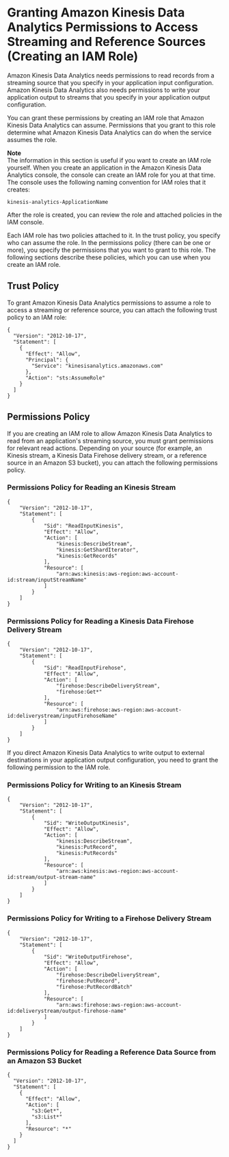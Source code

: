 # Granting Amazon Kinesis Data Analytics Permissions to Access Streaming and Reference Sources \(Creating an IAM Role\)<a name="iam-role"></a>

Amazon Kinesis Data Analytics needs permissions to read records from a streaming source that you specify in your application input configuration\. Amazon Kinesis Data Analytics also needs permissions to write your application output to streams that you specify in your application output configuration\. 

You can grant these permissions by creating an IAM role that Amazon Kinesis Data Analytics can assume\. Permissions that you grant to this role determine what Amazon Kinesis Data Analytics can do when the service assumes the role\. 

**Note**  
The information in this section is useful if you want to create an IAM role yourself\. When you create an application in the Amazon Kinesis Data Analytics console, the console can create an IAM role for you at that time\. The console uses the following naming convention for IAM roles that it creates:  

```
kinesis-analytics-ApplicationName
```
After the role is created, you can review the role and attached policies in the IAM console\. 

Each IAM role has two policies attached to it\. In the trust policy, you specify who can assume the role\. In the permissions policy \(there can be one or more\), you specify the permissions that you want to grant to this role\. The following sections describe these policies, which you can use when you create an IAM role\. 

## Trust Policy<a name="iam-role-trust-policy"></a>

To grant Amazon Kinesis Data Analytics permissions to assume a role to access a streaming or reference source, you can attach the following trust policy to an IAM role:

```
{
  "Version": "2012-10-17",
  "Statement": [
    {
      "Effect": "Allow",
      "Principal": {
        "Service": "kinesisanalytics.amazonaws.com"
      },
      "Action": "sts:AssumeRole"
    }
  ]
}
```

## Permissions Policy<a name="iam-role-permissions-policy"></a>

If you are creating an IAM role to allow Amazon Kinesis Data Analytics to read from an application's streaming source, you must grant permissions for relevant read actions\. Depending on your source \(for example, an Kinesis stream, a Kinesis Data Firehose delivery stream, or a reference source in an Amazon S3 bucket\), you can attach the following permissions policy\.

### Permissions Policy for Reading an Kinesis Stream<a name="iam-role-permissions-policy-stream"></a>

```
{
    "Version": "2012-10-17",
    "Statement": [
        {
            "Sid": "ReadInputKinesis",
            "Effect": "Allow",
            "Action": [
                "kinesis:DescribeStream",
                "kinesis:GetShardIterator",
                "kinesis:GetRecords"
            ],
            "Resource": [
                "arn:aws:kinesis:aws-region:aws-account-id:stream/inputStreamName"
            ]
        }
    ]
}
```

### Permissions Policy for Reading a Kinesis Data Firehose Delivery Stream<a name="iam-role-permissions-policy-delivery-stream"></a>

```
{
    "Version": "2012-10-17",
    "Statement": [
        {
            "Sid": "ReadInputFirehose",
            "Effect": "Allow",
            "Action": [
                "firehose:DescribeDeliveryStream",
                "firehose:Get*"
            ],
            "Resource": [
                "arn:aws:firehose:aws-region:aws-account-id:deliverystream/inputFirehoseName"
            ]
        }
    ]
}
```

If you direct Amazon Kinesis Data Analytics to write output to external destinations in your application output configuration, you need to grant the following permission to the IAM role\. 

### Permissions Policy for Writing to an Kinesis Stream<a name="iam-role-permissions-policy-ak-stream"></a>

```
{
    "Version": "2012-10-17",
    "Statement": [
        {
            "Sid": "WriteOutputKinesis",
            "Effect": "Allow",
            "Action": [
                "kinesis:DescribeStream",
                "kinesis:PutRecord",
                "kinesis:PutRecords"
            ],
            "Resource": [
                "arn:aws:kinesis:aws-region:aws-account-id:stream/output-stream-name"
            ]
        }
    ]
}
```

### Permissions Policy for Writing to a Firehose Delivery Stream<a name="iam-role-permissions-policy-af-delivery-stream"></a>

```
{
    "Version": "2012-10-17",
    "Statement": [
        {
            "Sid": "WriteOutputFirehose",
            "Effect": "Allow",
            "Action": [
                "firehose:DescribeDeliveryStream",
                "firehose:PutRecord",
                "firehose:PutRecordBatch"
            ],
            "Resource": [
                "arn:aws:firehose:aws-region:aws-account-id:deliverystream/output-firehose-name"
            ]
        }
    ]
}
```

### Permissions Policy for Reading a Reference Data Source from an Amazon S3 Bucket<a name="iam-role-permissions-policy-reference"></a>

```
{
  "Version": "2012-10-17",
  "Statement": [
    {
      "Effect": "Allow",
      "Action": [
        "s3:Get*",
        "s3:List*"
      ],
      "Resource": "*"
    }
  ]
}
```